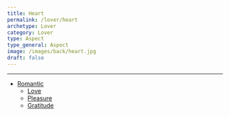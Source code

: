 ```yaml
---
title: Heart
permalink: /lover/heart
archetype: Lover
category: Lover
type: Aspect
type_general: Aspect
image: /images/back/heart.jpg
draft: false
---
```


---
- [Romantic](/lover/heart/romantic)
  - [Love](/lover/heart/romantic/love)
  - [Pleasure](/lover/heart/romantic/pleasure)
  - [Gratitude](/lover/heart/romantic/gratitude)
